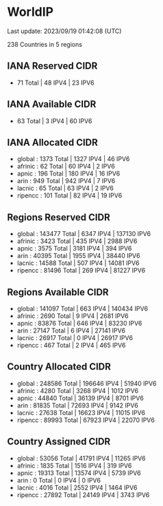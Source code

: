 # WorldIP

Last update: 2023/09/19 01:42:08 (UTC)

238 Countries in 5 regions

## IANA Reserved CIDR

- 71 Total | 48 IPV4 | 23 IPV6

## IANA Available CIDR

- 63 Total | 3 IPV4 | 60 IPV6

## IANA Allocated CIDR

- global : 1373 Total | 1327 IPV4 | 46 IPV6
- afrinic : 62 Total | 60 IPV4 | 2 IPV6
- apnic : 196 Total | 180 IPV4 | 16 IPV6
- arin : 949 Total | 942 IPV4 | 7 IPV6
- lacnic : 65 Total | 63 IPV4 | 2 IPV6
- ripencc : 101 Total | 82 IPV4 | 19 IPV6

## Regions Reserved CIDR

- global : 143477 Total | 6347 IPV4 | 137130 IPV6
- afrinic : 3423 Total | 435 IPV4 | 2988 IPV6
- apnic : 3575 Total | 3181 IPV4 | 394 IPV6
- arin : 40395 Total | 1955 IPV4 | 38440 IPV6
- lacnic : 14588 Total | 507 IPV4 | 14081 IPV6
- ripencc : 81496 Total | 269 IPV4 | 81227 IPV6

## Regions Available CIDR

- global : 141097 Total | 663 IPV4 | 140434 IPV6
- afrinic : 2690 Total | 9 IPV4 | 2681 IPV6
- apnic : 83876 Total | 646 IPV4 | 83230 IPV6
- arin : 27147 Total | 6 IPV4 | 27141 IPV6
- lacnic : 26917 Total | 0 IPV4 | 26917 IPV6
- ripencc : 467 Total | 2 IPV4 | 465 IPV6

## Country Allocated CIDR

- global : 248586 Total | 196646 IPV4 | 51940 IPV6
- afrinic : 4280 Total | 3268 IPV4 | 1012 IPV6
- apnic : 44840 Total | 36139 IPV4 | 8701 IPV6
- arin : 81835 Total | 72693 IPV4 | 9142 IPV6
- lacnic : 27638 Total | 16623 IPV4 | 11015 IPV6
- ripencc : 89993 Total | 67923 IPV4 | 22070 IPV6

## Country Assigned CIDR

- global : 53056 Total | 41791 IPV4 | 11265 IPV6
- afrinic : 1835 Total | 1516 IPV4 | 319 IPV6
- apnic : 19313 Total | 13574 IPV4 | 5739 IPV6
- arin : 0 Total | 0 IPV4 | 0 IPV6
- lacnic : 4016 Total | 2552 IPV4 | 1464 IPV6
- ripencc : 27892 Total | 24149 IPV4 | 3743 IPV6
